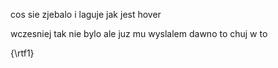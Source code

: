 cos sie zjebalo i laguje jak jest hover

wczesniej tak nie bylo ale juz mu wyslalem dawno to chuj w to

{\rtf1}